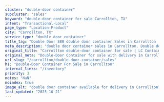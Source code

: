 ```yaml
---
cluster: "double-door container"
subcluster: "sales"
keyword: "double-door container for sale Carrollton, TX"
intent: "Transactional-Local"
page_type: "Location-Product"
city: "Carrollton, TX"
service_type: "double door container"
title_tag: "Double Door S80 double door container Sales in Carrollton | LC Container"
meta_description: "double door container sales in Carrollton. Double door containers for easy access. Fast delivery, competitive pricing. Serving double door container area. Quote ID: WG7. Call (214) 524-4168 for your free quote today."
original_title: "Carrollton double-door container for sale | LC Container"
original_meta: "Double-Door Container for sale with delivery in Carrollton, TX. LC Container — local Since 2003. Get pricing today."
url_slug: "/carrollton/double-door-container/sales"
h1: "Double-Door Container For Sale in Carrollton"
internal_links: "/inventory"
priority: 3
notes: "NaN"
noindex: true
image_alt: "double door container available for delivery in Carrollton"
last_updated: "2025-10-21"
---
```


<!-- TODO: Add unique city/inventory copy, images, and internal links here. -->
